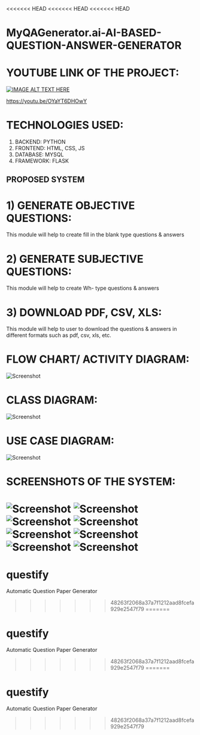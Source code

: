 <<<<<<< HEAD
<<<<<<< HEAD
<<<<<<< HEAD
# MyQAGenerator.ai-AI-BASED-QUESTION-ANSWER-GENERATOR

# YOUTUBE LINK OF THE PROJECT:
[![IMAGE ALT TEXT HERE](https://img.youtube.com/vi/OYaYT6DHOwY/0.jpg)](https://youtu.be/OYaYT6DHOwY)

https://youtu.be/OYaYT6DHOwY

# TECHNOLOGIES USED:
1)	BACKEND: PYTHON
2)	FRONTEND: HTML, CSS, JS
3)	DATABASE: MYSQL
4)	FRAMEWORK: FLASK

## PROPOSED SYSTEM
# 1)	GENERATE OBJECTIVE QUESTIONS:
This module will help to create fill in the blank type questions & answers

# 2)	GENERATE SUBJECTIVE QUESTIONS:
This module will help to create Wh- type questions & answers

# 3)	DOWNLOAD PDF, CSV, XLS:
This module will help to user to download the questions & answers in different formats such as pdf, csv, xls, etc.

# FLOW CHART/ ACTIVITY DIAGRAM:

![Screenshot](https://raw.github.com/narender-rk10/MyQAGenerator.ai-AI-BASED-QUESTION-ANSWER-GENERATOR/master/SCREENSHOTS/image2.png)

# CLASS DIAGRAM:

![Screenshot](https://raw.github.com/narender-rk10/MyQAGenerator.ai-AI-BASED-QUESTION-ANSWER-GENERATOR/master/SCREENSHOTS/image6.png)

# USE CASE DIAGRAM:

![Screenshot](https://raw.github.com/narender-rk10/MyQAGenerator.ai-AI-BASED-QUESTION-ANSWER-GENERATOR/master/SCREENSHOTS/image7.png)

# SCREENSHOTS OF THE SYSTEM:

![Screenshot](https://raw.github.com/narender-rk10/MyQAGenerator.ai-AI-BASED-QUESTION-ANSWER-GENERATOR/master/SCREENSHOTS/image9.png)
![Screenshot](https://raw.github.com/narender-rk10/MyQAGenerator.ai-AI-BASED-QUESTION-ANSWER-GENERATOR/master/SCREENSHOTS/image10.png)
![Screenshot](https://raw.github.com/narender-rk10/MyQAGenerator.ai-AI-BASED-QUESTION-ANSWER-GENERATOR/master/SCREENSHOTS/image11.png)
![Screenshot](https://raw.github.com/narender-rk10/MyQAGenerator.ai-AI-BASED-QUESTION-ANSWER-GENERATOR/master/SCREENSHOTS/image12.png)
![Screenshot](https://raw.github.com/narender-rk10/MyQAGenerator.ai-AI-BASED-QUESTION-ANSWER-GENERATOR/master/SCREENSHOTS/image13.png)
![Screenshot](https://raw.github.com/narender-rk10/MyQAGenerator.ai-AI-BASED-QUESTION-ANSWER-GENERATOR/master/SCREENSHOTS/image14.png)
![Screenshot](https://raw.github.com/narender-rk10/MyQAGenerator.ai-AI-BASED-QUESTION-ANSWER-GENERATOR/master/SCREENSHOTS/image15.png)
![Screenshot](https://raw.github.com/narender-rk10/MyQAGenerator.ai-AI-BASED-QUESTION-ANSWER-GENERATOR/master/SCREENSHOTS/image16.png)
=======
# questify
Automatic Question Paper Generator
>>>>>>> 48263f2068a37a7f1212aad8fcefa929e2547f79
=======
# questify
Automatic Question Paper Generator
>>>>>>> 48263f2068a37a7f1212aad8fcefa929e2547f79
=======
# questify
Automatic Question Paper Generator
>>>>>>> 48263f2068a37a7f1212aad8fcefa929e2547f79
